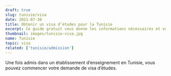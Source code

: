 ```yaml
---
draft: true
slug: tunisie/visa
date: 2021-07-30
title: Obtenir un visa d’études pour la Tunisie
excerpt: Ce guide gratuit vous donne les informations nécessaires et vous explique les différentes étapes à suivre pour obtenir un visa d’études pour la Tunisie
thumbnail: images/tunisie-visa.jpg
name: Tunisie
topic: visa
related: ['tunisie/admission']
---
```


Une fois admis dans un établissement d’enseignement en Tunisie, vous pouvez commencer votre demande de visa d’études.